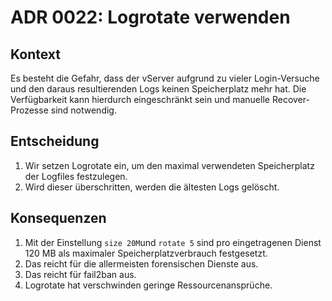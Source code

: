# ADR 0022: Logrotate verwenden

## Kontext

Es besteht die Gefahr, dass der vServer aufgrund zu vieler Login-Versuche und den daraus resultierenden Logs keinen
Speicherplatz mehr hat. Die Verfügbarkeit kann hierdurch eingeschränkt sein und manuelle Recover-Prozesse sind
notwendig.

## Entscheidung

1. Wir setzen Logrotate ein, um den maximal verwendeten Speicherplatz der Logfiles festzulegen.
2. Wird dieser überschritten, werden die ältesten Logs gelöscht.


## Konsequenzen

1. Mit der Einstellung `size 20M`und `rotate 5` sind pro eingetragenen Dienst 120 MB als maximaler
   Speicherplatzverbrauch festgesetzt.
2. Das reicht für die allermeisten forensischen Dienste aus.
3. Das reicht für fail2ban aus.
4. Logrotate hat verschwinden geringe Ressourcenansprüche.
